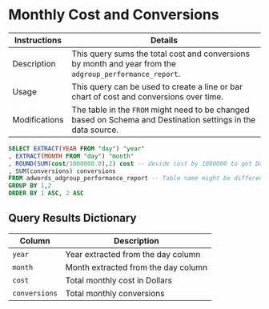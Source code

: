 # ﻿Monthly Cost and Conversions

Instructions | Details
---|---
Description | This query sums the total cost and conversions by month and year from the `adgroup_performance_report`.
Usage | This query can be used to create a line or bar chart of cost and conversions over time.
Modifications | The table in the `FROM` might need to be changed based on Schema and Destination settings in the data source.

```sql
SELECT EXTRACT(YEAR FROM "day") "year"
, EXTRACT(MONTH FROM "day") "month"
, ROUND(SUM(cost/1000000.0),2) cost -- devide cost by 1000000 to get Dollar since Google Provide Micro Dollar units
, SUM(conversions) conversions
FROM adwords_adgroup_performance_report -- Table name might be different based on Schema and Destination settings in the data source
GROUP BY 1,2
ORDER BY 1 ASC, 2 ASC
```

## Query Results Dictionary
Column | Description
---|---
`year`| Year extracted from the day column
`month`| Month extracted from the day column
`cost`| Total monthly cost in Dollars
`conversions`| Total monthly conversions
